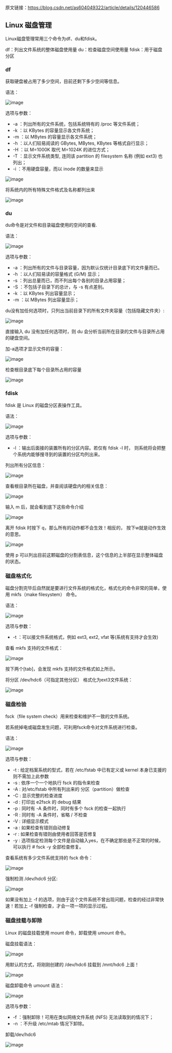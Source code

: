 原文链接：https://blog.csdn.net/as604049322/article/details/120446586

## Linux 磁盘管理
Linux磁盘管理常用三个命令为df、du和fdisk。

df：列出文件系统的整体磁盘使用量
du：检查磁盘空间使用量
fdisk：用于磁盘分区

### df
获取硬盘被占用了多少空间，目前还剩下多少空间等信息。

语法：

![image](https://github.com/user-attachments/assets/8975c5e0-7bea-40ca-b3b2-04d02a250b33)

选项与参数：

- -a ：列出所有的文件系统，包括系统特有的 /proc 等文件系统；
- -k ：以 KBytes 的容量显示各文件系统；
- -m ：以 MBytes 的容量显示各文件系统；
- -h ：以人们较易阅读的 GBytes, MBytes, KBytes 等格式自行显示；
- -H ：以 M=1000K 取代 M=1024K 的进位方式；
- -T ：显示文件系统类型, 连同该 partition 的 filesystem 名称 (例如 ext3) 也列出；
- -i ：不用硬盘容量，而以 inode 的数量来显示

![image](https://github.com/user-attachments/assets/b7163541-e419-4db7-a15f-eb7d05ea299e)

将系统内的所有特殊文件格式及名称都列出来

![image](https://github.com/user-attachments/assets/11d48db3-b520-4ce7-aa2b-05e071e4aadd)

### du
du命令是对文件和目录磁盘使用的空间的查看.

语法：

![image](https://github.com/user-attachments/assets/5f70cf49-bf52-49c0-ad33-144d16ddaa9f)

选项与参数：

- -a ：列出所有的文件与目录容量，因为默认仅统计目录底下的文件量而已。
- -h ：以人们较易读的容量格式 (G/M) 显示；
- -s ：列出总量而已，而不列出每个各别的目录占用容量；
- -S ：不包括子目录下的总计，与 -s 有点差别。
- -k ：以 KBytes 列出容量显示；
- -m ：以 MBytes 列出容量显示；

du没有加任何选项时，只列出当前目录下的所有文件夹容量（包括隐藏文件夹）:

![image](https://github.com/user-attachments/assets/92c4ae7d-961a-4800-b0b3-1f60563f36f1)

直接输入 du 没有加任何选项时，则 du 会分析当前所在目录的文件与目录所占用的硬盘空间。

加-a选项才显示文件的容量：

![image](https://github.com/user-attachments/assets/382dfe8f-914f-43b2-b37b-467470bb4b17)

检查根目录底下每个目录所占用的容量

![image](https://github.com/user-attachments/assets/c38bce2c-b6f1-4bd8-99d9-a1fac5bd5b13)

### fdisk
fdisk 是 Linux 的磁盘分区表操作工具。

语法：

![image](https://github.com/user-attachments/assets/4e43b3da-175e-4b1a-9c4a-130258235797)

选项与参数：

- -l ：输出后面接的装置所有的分区内容。若仅有 fdisk -l 时， 则系统将会把整个系统内能够搜寻到的装置的分区均列出来。

列出所有分区信息：

![image](https://github.com/user-attachments/assets/0e02db53-99a8-475e-bc77-d3bc765210c6)

查看根目录所在磁盘，并查阅该硬盘内的相关信息：

![image](https://github.com/user-attachments/assets/52c91902-529f-492a-a7e1-875a33176080)

输入 m 后，就会看到底下这些命令介绍

![image](https://github.com/user-attachments/assets/e67c4b86-8864-40cd-b235-b883db545cbe)

离开 fdisk 时按下 q，那么所有的动作都不会生效！相反的， 按下w就是动作生效的意思。

![image](https://github.com/user-attachments/assets/36752dcf-a51f-47e6-a608-e3924e42940c)

使用 p 可以列出目前这颗磁盘的分割表信息，这个信息的上半部在显示整体磁盘的状态。

### 磁盘格式化
磁盘分割完毕后自然就是要进行文件系统的格式化，格式化的命令非常的简单，使用 mkfs（make filesystem） 命令。

语法：

![image](https://github.com/user-attachments/assets/93d1f744-c5c1-45d8-80a4-98c726627a8a)

选项与参数：

- -t ：可以接文件系统格式，例如 ext3, ext2, vfat 等(系统有支持才会生效)

查看 mkfs 支持的文件格式：

![image](https://github.com/user-attachments/assets/69944f63-6898-4648-82c3-8657c1a6008d)

按下两个[tab]，会发现 mkfs 支持的文件格式如上所示。

将分区 /dev/hdc6（可指定其他分区） 格式化为ext3文件系统：

![image](https://github.com/user-attachments/assets/a220f064-c0b9-44b1-b686-2cb3934794fe)

### 磁盘检验
fsck（file system check）用来检查和维护不一致的文件系统。

若系统掉电或磁盘发生问题，可利用fsck命令对文件系统进行检查。

语法：

![image](https://github.com/user-attachments/assets/9b39f375-aa0d-42d8-aac8-605730bcb94c)

选项与参数：

- -t : 给定档案系统的型式，若在 /etc/fstab 中已有定义或 kernel 本身已支援的则不需加上此参数
- -s : 依序一个一个地执行 fsck 的指令来检查
- -A : 对/etc/fstab 中所有列出来的 分区（partition）做检查
- -C : 显示完整的检查进度
- -d : 打印出 e2fsck 的 debug 结果
- -p : 同时有 -A 条件时，同时有多个 fsck 的检查一起执行
- -R : 同时有 -A 条件时，省略 / 不检查
- -V : 详细显示模式
- -a : 如果检查有错则自动修复
- -r : 如果检查有错则由使用者回答是否修复
- -y : 选项指定检测每个文件是自动输入yes，在不确定那些是不正常的时候，可以执行 # fsck -y 全部检查修复。

查看系统有多少文件系统支持的 fsck 命令：

![image](https://github.com/user-attachments/assets/762b93b7-3fc1-4689-90a3-6a4c42ac60fa)

强制检测 /dev/hdc6 分区:

![image](https://github.com/user-attachments/assets/777cfe8e-e068-473a-a3a8-f8c24b7e10b8)

如果没有加上 -f 的选项，则由于这个文件系统不曾出现问题，检查的经过非常快速！若加上 -f 强制检查，才会一项一项的显示过程。

### 磁盘挂载与卸除
Linux 的磁盘挂载使用 mount 命令，卸载使用 umount 命令。

磁盘挂载语法：

![image](https://github.com/user-attachments/assets/073d1b16-cf4f-414a-985b-0bc8dddccedf)

用默认的方式，将刚刚创建的 /dev/hdc6 挂载到 /mnt/hdc6 上面！

![image](https://github.com/user-attachments/assets/ad690280-7f32-4d1d-a76e-fb84437428a3)

磁盘卸载命令 umount 语法：

![image](https://github.com/user-attachments/assets/ba11dbd2-4668-44d1-b4db-f0bd23cf7003)

选项与参数：

- -f ：强制卸除！可用在类似网络文件系统 (NFS) 无法读取到的情况下；
- -n ：不升级 /etc/mtab 情况下卸除。

卸载/dev/hdc6

![image](https://github.com/user-attachments/assets/af6a94fd-8d47-4758-85d8-4b0bc064f084)

